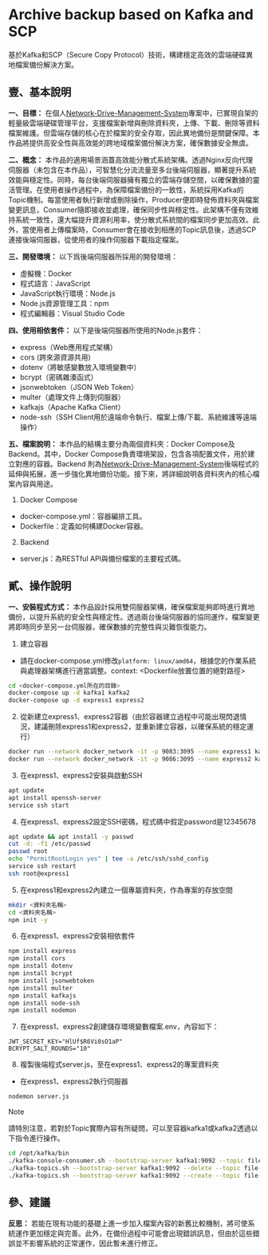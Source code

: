 # Archive backup based on Kafka and SCP

基於Kafka和SCP（Secure Copy Protocol）技術，構建穩定高效的雲端硬碟異地檔案備份解決方案。

## 壹、基本說明
**一、目標：**
在個人[Network-Drive-Management-System](https://github.com/SonnySon-P/Network-Drive-Management-System)專案中，已實現自架的輕量級雲端硬碟管理平台，支援檔案新增與刪除資料夾，上傳、下載、刪除等資料檔案維護。但雲端存儲的核心在於檔案的安全存取，因此異地備份是關鍵保障。本作品將提供高安全性與高效能的跨地域檔案備份解決方案，確保數據安全無虞。

**二、概念：**
本作品的適用場景涵蓋高效能分散式系統架構。透過Nginx反向代理伺服器（未包含在本作品），可智慧化分流流量至多台後端伺服器，顯著提升系統效能與穩定性。同時，每台後端伺服器擁有獨立的雲端存儲空間，以確保數據的靈活管理。在使用者操作過程中，為保障檔案備份的一致性，系統採用Kafka的Topic機制。每當使用者執行新增或刪除操作，Producer便即時發佈資料夾與檔案變更訊息，Consumer隨即接收並處理，確保同步性與穩定性。此架構不僅有效維持系統一致性，還大幅提升資源利用率，使分散式系統間的檔案同步更加高效。此外，當使用者上傳檔案時，Consumer會在接收到相應的Topic訊息後，透過SCP連接後端伺服器，從使用者的操作伺服器下載指定檔案。

**三、開發環境：**
以下爲後端伺服器所採用的開發環境：
* 虛擬機：Docker
* 程式語言：JavaScript
* JavaScript執行環境：Node.js
* Node.js資源管理工具：npm
* 程式編輯器：Visual Studio Code

**四、使用相依套件：**
以下是後端伺服器所使用的Node.js套件：
* express（Web應用程式架構）
* cors (跨來源資源共用)
* dotenv（將敏感變數放入環境變數中）
* bcrypt（密碼雜湊函式）
* jsonwebtoken（JSON Web Token）
* multer（處理文件上傳到伺服器）
* kafkajs（Apache Kafka Client）
* node-ssh（SSH Client用於遠端命令執行、檔案上傳/下載、系統維護等遠端操作）

**五、檔案說明：** 
本作品的結構主要分為兩個資料夾：Docker Compose及Backend。其中，Docker Compose負責環境架設，包含各項配置文件，用於建立對應的容器。Backend 則為[Network-Drive-Management-System](https://github.com/SonnySon-P/Network-Drive-Management-System)後端程式的延伸與拓展，進一步強化異地備份功能。接下來，將詳細說明各資料夾內的核心檔案內容與用途。
1. Docker Compose
* docker-compose.yml：容器編排工具。
* Dockerfile：定義如何構建Docker容器。
  
2. Backend
* server.js：為RESTful API與備份檔案的主要程式碼。

## 貳、操作說明
**一、安裝程式方式：** 
本作品設計採用雙伺服器架構，確保檔案能夠即時進行異地備份，以提升系統的安全性與穩定性。透過兩台後端伺服器的協同運作，檔案變更將即時同步至另一台伺服器，確保數據的完整性與災難恢復能力。
1. 建立容器
* 請在docker-compose.yml修改`platform: linux/amd64`，根據您的作業系統與處理器架構進行適當調整。context: <Dockerfile放置位置的絕對路徑>
```bash
cd <docker-compose.yml所在的目錄>
docker-compose up -d kafka1 kafka2
docker-compose up -d express1 express2
```
2. 從新建立express1、express2容器（由於容器建立過程中可能出現閃退情況，建議刪除express1和express2，並重新建立容器，以確保系統的穩定運行）
```bash
docker run --network docker_network -it -p 9083:3095 --name express1 kafka-express1
docker run --network docker_network -it -p 9086:3095 --name express2 kafka-express2
```
3. 在express1、express2安裝與啟動SSH
```bash
apt update
apt install openssh-server
service ssh start
```
4. 在express1、express2設定SSH密碼，程式碼中假定password是12345678
```bash
apt update && apt install -y passwd
cut -d: -f1 /etc/passwd
passwd root
echo "PermitRootLogin yes" | tee -a /etc/ssh/sshd_config
service ssh restart
ssh root@express1
```
5. 在express1和express2內建立一個專屬資料夾，作為專案的存放空間
```bash
mkdir <資料夾名稱>
cd <資料夾名稱>
npm init -y
```
6. 在express1、express2安裝相依套件
```bash
npm install express
npm install cors
npm install dotenv
npm install bcrypt
npm install jsonwebtoken
npm install multer
npm install kafkajs
npm install node-ssh
npm install nodemon
```
7. 在express1、express2創建儲存環境變數檔案.env，內容如下：
```.env
JWT_SECRET_KEY="HlUf$R6Vi0sO1aP"
BCRYPT_SALT_ROUNDS="10"
```
8. 複製後端程式server.js，至在express1、express2的專案資料夾
* 在express1、express2執行伺服器
```bash
nodemon server.js
```
> [!Note]
> 請特別注意，若對於Topic實際內容有所疑問，可以至容器kafka1或kafka2透過以下指令進行操作。
> ```bash
> cd /opt/kafka/bin
> ./kafka-console-consumer.sh --bootstrap-server kafka1:9092 --topic file-events --from-beginning  # 查詢topic
> ./kafka-topics.sh --bootstrap-server kafka1:9092 --delete --topic file-events  # 刪除topic
> ./kafka-topics.sh --bootstrap-server kafka1:9092 --create --topic file-events --partitions 1 --replication-factor 1  # 重新建立topic
> ```

## 參、建議
**反思：** 若能在現有功能的基礎上進一步加入檔案內容的新舊比較機制，將可使系統運作更加穩定與完善。此外，在備份過程中可能會出現錯誤訊息，但由於這些錯誤並不影響系統的正常運作，因此暫未進行修正。
